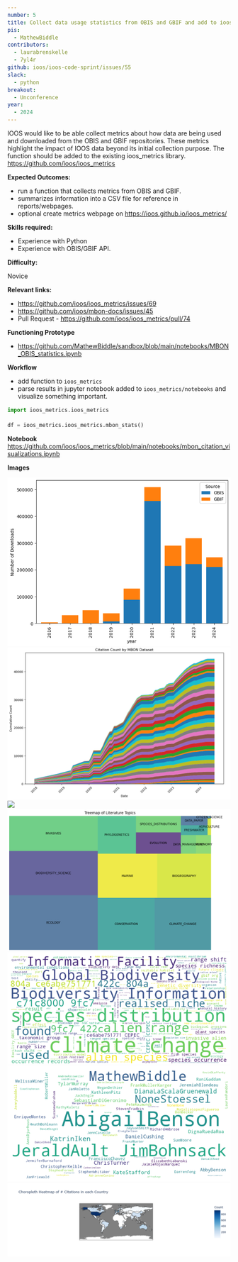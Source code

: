 ```yaml
---
number: 5
title: Collect data usage statistics from OBIS and GBIF and add to ioos_metrics
pis:
  - MathewBiddle
contributors:
  - laurabrenskelle
  - 7yl4r
github: ioos/ioos-code-sprint/issues/55
slack:
  - python
breakout:
  - Unconference
year: 
  - 2024
---
```

IOOS would like to be able collect metrics about how data are being used and downloaded from the OBIS and GBIF repositories. 
These metrics highlight the impact of IOOS data beyond its initial collection purpose. 
The function should be added to the existing ioos_metrics library. <https://github.com/ioos/ioos_metrics>

**Expected Outcomes:**

* run a function that collects metrics from OBIS and GBIF.
* summarizes information into a CSV file for reference in reports/webpages.
* optional create metrics webpage on <https://ioos.github.io/ioos_metrics/>

**Skills required:**

* Experience with Python
* Experience with OBIS/GBIF API.

**Difficulty:**

Novice

**Relevant links:**
- <https://github.com/ioos/ioos_metrics/issues/69>
- <https://github.com/ioos/mbon-docs/issues/45>
- Pull Request - <https://github.com/ioos/ioos_metrics/pull/74>

**Functioning Prototype**
* <https://github.com/MathewBiddle/sandbox/blob/main/notebooks/MBON_OBIS_statistics.ipynb>

**Workflow**
* add function to `ioos_metrics`
* parse results in jupyter notebook added to `ioos_metrics/notebooks` and visualize something important.

```python
import ioos_metrics.ioos_metrics

df = ioos_metrics.ioos_metrics.mbon_stats()
```

**Notebook**
<https://github.com/ioos/ioos_metrics/blob/main/notebooks/mbon_citation_visualizations.ipynb>

**Images**

![](https://github.com/ioos/ioos-code-sprint/raw/gh-pages/assets/Untitled.png)
![](https://github.com/ioos/ioos-code-sprint/raw/gh-pages/assets/image.png)
![](https://github.com/ioos/ioos-code-sprint/raw/gh-pages/assets/image_copy.png)
![](https://github.com/ioos/ioos-code-sprint/raw/gh-pages/assets/image%20copy%202.png)
![](https://github.com/ioos/ioos-code-sprint/raw/gh-pages/assets/image%20copy%203.png)
![](https://github.com/ioos/ioos-code-sprint/raw/gh-pages/assets/image%20copy%204.png)
![](https://github.com/ioos/ioos-code-sprint/raw/gh-pages/assets/newplot.png)

